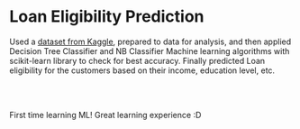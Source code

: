 # Loan Eligibility Prediction

Used a [dataset from Kaggle](https://www.kaggle.com/datasets/devzohaib/eligibility-prediction-for-loan/data), prepared to data for analysis, and then applied Decision Tree Classifier and NB Classifier Machine learning algorithms with scikit-learn library to check for best accuracy. Finally predicted Loan eligibility for the customers based on their income, education level, etc.

<br></br>

First time learning ML! Great learning experience :D
